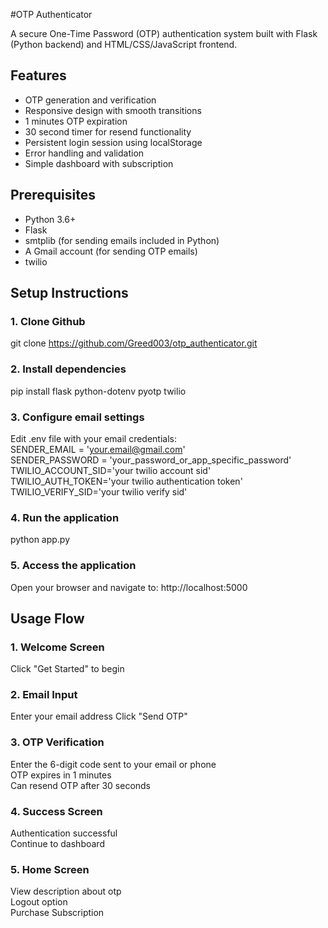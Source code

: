 #OTP Authenticator

A secure One-Time Password (OTP) authentication system built with Flask (Python backend) and HTML/CSS/JavaScript frontend.

## Features

- OTP generation and verification
- Responsive design with smooth transitions
- 1 minutes OTP expiration 
- 30 second timer for resend functionality
- Persistent login session using localStorage
- Error handling and validation
- Simple dashboard with subscription

## Prerequisites

- Python 3.6+
- Flask
- smtplib (for sending emails included in Python)
- A Gmail account (for sending OTP emails)
- twilio

## Setup Instructions

### 1. Clone Github

git clone https://github.com/Greed003/otp_authenticator.git

### 2. Install dependencies

pip install flask python-dotenv pyotp twilio

### 3. Configure email settings

Edit .env file with your email credentials:  
SENDER_EMAIL = 'your.email@gmail.com'  
SENDER_PASSWORD = 'your_password_or_app_specific_password'  
TWILIO_ACCOUNT_SID='your twilio account sid'  
TWILIO_AUTH_TOKEN='your twilio authentication token'  
TWILIO_VERIFY_SID='your twilio verify sid'  

### 4. Run the application
python app.py

### 5. Access the application
Open your browser and navigate to: http://localhost:5000

## Usage Flow

### 1. Welcome Screen
Click "Get Started" to begin

### 2. Email Input
Enter your email address
Click "Send OTP"

### 3. OTP Verification
Enter the 6-digit code sent to your email or phone  
OTP expires in 1 minutes  
Can resend OTP after 30 seconds  

### 4. Success Screen
Authentication successful  
Continue to dashboard

### 5. Home Screen
View description about otp  
Logout option  
Purchase Subscription  
